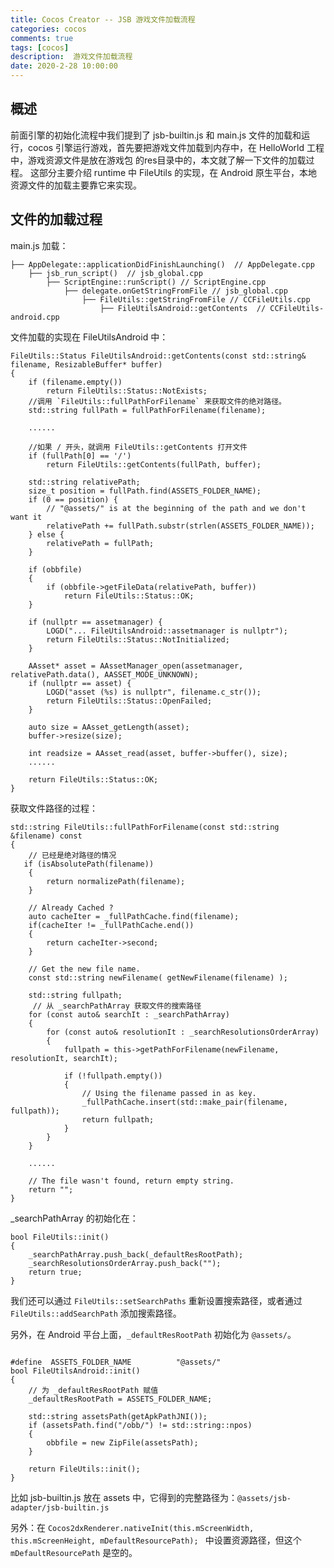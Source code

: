 ```yaml
---
title: Cocos Creator -- JSB 游戏文件加载流程
categories: cocos
comments: true
tags: [cocos]
description:  游戏文件加载流程
date: 2020-2-28 10:00:00
---
```


## 概述

前面引擎的初始化流程中我们提到了 jsb-builtin.js 和 main.js 文件的加载和运行，cocos 引擎运行游戏，首先要把游戏文件加载到内存中，在 HelloWorld 工程中，游戏资源文件是放在游戏包 的res目录中的，本文就了解一下文件的加载过程。
这部分主要介绍 runtime 中 FileUtils 的实现，在 Android 原生平台，本地资源文件的加载主要靠它来实现。

## 文件的加载过程

main.js 加载：

```
├── AppDelegate::applicationDidFinishLaunching()  // AppDelegate.cpp
    ├── jsb_run_script()  // jsb_global.cpp
        ├── ScriptEngine::runScript() // ScriptEngine.cpp
            ├── delegate.onGetStringFromFile // jsb_global.cpp
                ├── FileUtils::getStringFromFile // CCFileUtils.cpp
                    ├── FileUtilsAndroid::getContents  // CCFileUtils-android.cpp
```

文件加载的实现在 FileUtilsAndroid 中：

```
FileUtils::Status FileUtilsAndroid::getContents(const std::string& filename, ResizableBuffer* buffer)
{
    if (filename.empty())
        return FileUtils::Status::NotExists;
    //调用 `FileUtils::fullPathForFilename` 来获取文件的绝对路径。
    std::string fullPath = fullPathForFilename(filename);
    
    ......

    //如果 / 开头，就调用 FileUtils::getContents 打开文件
    if (fullPath[0] == '/')
        return FileUtils::getContents(fullPath, buffer);

    std::string relativePath;
    size_t position = fullPath.find(ASSETS_FOLDER_NAME);
    if (0 == position) {
        // "@assets/" is at the beginning of the path and we don't want it
        relativePath += fullPath.substr(strlen(ASSETS_FOLDER_NAME));
    } else {
        relativePath = fullPath;
    }

    if (obbfile)
    {
        if (obbfile->getFileData(relativePath, buffer))
            return FileUtils::Status::OK;
    }

    if (nullptr == assetmanager) {
        LOGD("... FileUtilsAndroid::assetmanager is nullptr");
        return FileUtils::Status::NotInitialized;
    }

    AAsset* asset = AAssetManager_open(assetmanager, relativePath.data(), AASSET_MODE_UNKNOWN);
    if (nullptr == asset) {
        LOGD("asset (%s) is nullptr", filename.c_str());
        return FileUtils::Status::OpenFailed;
    }

    auto size = AAsset_getLength(asset);
    buffer->resize(size);

    int readsize = AAsset_read(asset, buffer->buffer(), size);
    ......

    return FileUtils::Status::OK;
}
```

获取文件路径的过程：

```
std::string FileUtils::fullPathForFilename(const std::string &filename) const
{
    // 已经是绝对路径的情况
   if (isAbsolutePath(filename))
    {
        return normalizePath(filename);
    }

    // Already Cached ?
    auto cacheIter = _fullPathCache.find(filename);
    if(cacheIter != _fullPathCache.end())
    {
        return cacheIter->second;
    }

    // Get the new file name.
    const std::string newFilename( getNewFilename(filename) );

    std::string fullpath;
     // 从 _searchPathArray 获取文件的搜索路径
    for (const auto& searchIt : _searchPathArray)
    {
        for (const auto& resolutionIt : _searchResolutionsOrderArray)
        {
            fullpath = this->getPathForFilename(newFilename, resolutionIt, searchIt);

            if (!fullpath.empty())
            {
                // Using the filename passed in as key.
                _fullPathCache.insert(std::make_pair(filename, fullpath));
                return fullpath;
            }
        }
    }

    ......

    // The file wasn't found, return empty string.
    return "";
}
```

_searchPathArray 的初始化在：

```
bool FileUtils::init()
{
    _searchPathArray.push_back(_defaultResRootPath);
    _searchResolutionsOrderArray.push_back("");
    return true;
}
```

我们还可以通过 `FileUtils::setSearchPaths` 重新设置搜索路径，或者通过 `FileUtils::addSearchPath` 添加搜索路径。

另外，在 Android 平台上面，`_defaultResRootPath` 初始化为 `@assets/`。

```

#define  ASSETS_FOLDER_NAME          "@assets/"
bool FileUtilsAndroid::init()
{
    // 为 _defaultResRootPath 赋值
    _defaultResRootPath = ASSETS_FOLDER_NAME;
    
    std::string assetsPath(getApkPathJNI());
    if (assetsPath.find("/obb/") != std::string::npos)
    {
        obbfile = new ZipFile(assetsPath);
    }

    return FileUtils::init();
}
```

比如 jsb-builtin.js 放在 assets 中，它得到的完整路径为：`@assets/jsb-adapter/jsb-builtin.js`

另外：在 `Cocos2dxRenderer.nativeInit(this.mScreenWidth, this.mScreenHeight, mDefaultResourcePath); ` 中设置资源路径，但这个 `mDefaultResourcePath` 是空的。